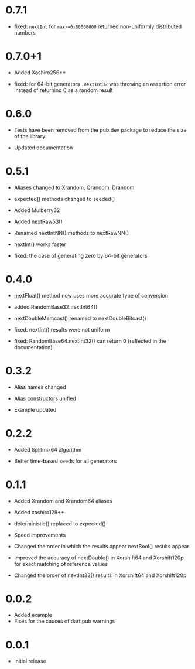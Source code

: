 # 0.7.1

- fixed: `nextInt` for `max>=0x80000000` returned non-uniformly distributed numbers

# 0.7.0+1

- Added Xoshiro256**

- fixed: for 64-bit generators `.nextInt32` was throwing an assertion error 
instead of returning 0 as a random result


# 0.6.0

- Tests have been removed from the pub.dev package to reduce the size 
  of the library

- Updated documentation

# 0.5.1

- Aliases changed to Xrandom, Qrandom, Drandom

- expected() methods changed to seeded()

- Added Mulberry32

- Added nextRaw53()

- Renamed nextIntNN() methods to nextRawNN() 

- nextInt() works faster 

- fixed: the case of generating zero by 64-bit generators

# 0.4.0

- nextFloat() method now uses more accurate type of conversion

- added RandomBase32.nextInt64()

- nextDoubleMemcast() renamed to nextDoubleBitcast()

- fixed: nextInt() results were not uniform  

- fixed: RandomBase64.nextInt32() can return 0 (reflected 
  in the documentation) 

# 0.3.2

- Alias names changed

- Alias constructors unified

- Example updated

# 0.2.2

- Added Splitmix64 algorithm

- Better time-based seeds for all generators  

# 0.1.1

- Added Xrandom and Xrandom64 aliases

- Added xoshiro128++ 

- deterministic() replaced to expected()

- Speed improvements

- Changed the order in which the results appear nextBool() results appear

- Improved the accuracy of nextDouble() in Xorshift64 and 
  Xorshift120p for exact matching of reference values
    
- Changed the order of nextInt32() results in Xorshift64 and 
  Xorshift120p
 
  

# 0.0.2

- Added example
- Fixes for the causes of dart.pub warnings

# 0.0.1

- Initial release